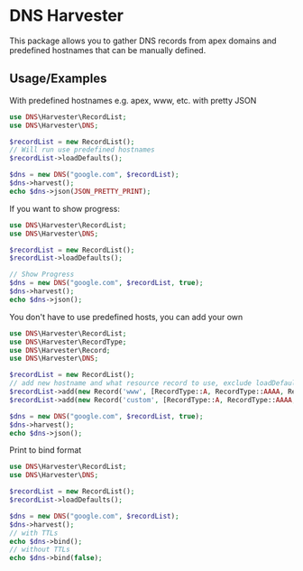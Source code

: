 # DNS Harvester

This package allows you to gather DNS records from apex domains and predefined hostnames that can be manually defined.

## Usage/Examples
With predefined hostnames e.g. apex, www, etc. with pretty JSON
``` php 
use DNS\Harvester\RecordList;
use DNS\Harvester\DNS;

$recordList = new RecordList();
// Will run use predefined hostnames
$recordList->loadDefaults();

$dns = new DNS("google.com", $recordList);
$dns->harvest();
echo $dns->json(JSON_PRETTY_PRINT);

```

If you want to show progress:
``` php
use DNS\Harvester\RecordList;
use DNS\Harvester\DNS;

$recordList = new RecordList();
$recordList->loadDefaults();

// Show Progress
$dns = new DNS("google.com", $recordList, true);
$dns->harvest();
echo $dns->json();
```

You don't have to use predefined hosts, you can add your own
``` php
use DNS\Harvester\RecordList;
use DNS\Harvester\RecordType;
use DNS\Harvester\Record;
use DNS\Harvester\DNS;

$recordList = new RecordList();
// add new hostname and what resource record to use, exclude loadDefaults()
$recordList->add(new Record('www', [RecordType::A, RecordType::AAAA, RecordType::CNAME, RecordType::TXT, RecordType::MX]));
$recordList->add(new Record('custom', [RecordType::A, RecordType::AAAA, RecordType::CNAME, RecordType::TXT, RecordType::MX]));

$dns = new DNS("google.com", $recordList, true);
$dns->harvest();
echo $dns->json();
```

Print to bind format
``` php
use DNS\Harvester\RecordList;
use DNS\Harvester\DNS;

$recordList = new RecordList();
$recordList->loadDefaults();

$dns = new DNS("google.com", $recordList);
$dns->harvest();
// with TTLs
echo $dns->bind();
// without TTLs
echo $dns->bind(false);
```
